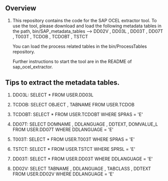 ## Overview

1)  This repository contains the code for the SAP OCEL extractor tool.
    To use the tool, please download and load the following metadata tables in the path,
    bin/SAP_metadata_tables -->
    DD02V , DD03L , DD03T , DD07T , T003T , TCDOB , TCDOBT , TSTCT

    You can load the process related tables in the bin/ProcessTables repository.

    Further instructions to start the tool are in the README of sap_ocel_extractor.

## Tips to extract the metadata tables. 

1) DDO3L: 
    SELECT * FROM USER.DD03L

2) TCDOB:
    SELECT OBJECT , TABNAME FROM USER.TCDOB

3) TCDOBT: 
    SELECT * FROM USER.TCDOBT WHERE SPRAS = 'E'

4) DD07T:
    SELECT DOMNAME , DDLANGUAGE , DDTEXT, DOMVALUE_L FROM USER.DD07T WHERE DDLANGUAGE = 'E'

5) T003T:
    SELECT * FROM USER.T003T WHERE SPRAS = 'E'

6) TSTCT:
    SELECT * FROM USER.TSTCT WHERE SPRSL = 'E'

7) DD03T:
    SELECT * FROM USER.DD03T WHERE DDLANGUAGE = 'E'

8) DD02V:
    SELECT TABNAME , DDLANGUAGE , TABCLASS , DDTEXT  FROM USER.DD02V WHERE DDLANGUAGE = 'E'
